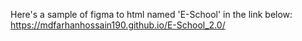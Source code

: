 Here's a sample of figma to html named 'E-School' in the link below:
 https://mdfarhanhossain190.github.io/E-School_2.0/
